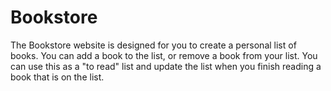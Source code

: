 # Bookstore
The Bookstore website is designed for you to create a personal list of books. You can add a book to the list,  or remove a book from your list. You can use this as a "to read" list and update the list when you finish reading a book that is on the list.
